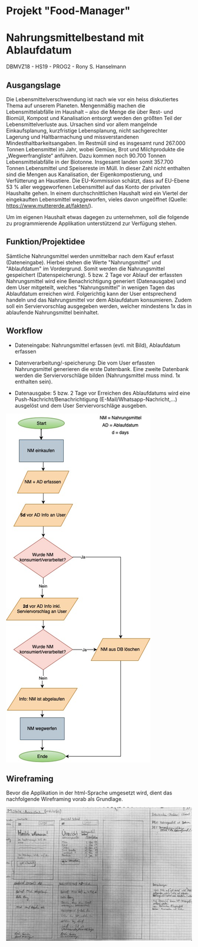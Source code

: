 # Projekt "Food-Manager"
# Nahrungsmittelbestand mit Ablaufdatum
DBMVZ18 - HS19 - PROG2 - Rony S. Hanselmann


## Ausgangslage
Die Lebensmittelverschwendung ist nach wie vor ein heiss diskutiertes Thema auf unserem Planeten. Mengenmäßig machen die Lebensmittelabfälle im Haushalt – also die Menge die über Rest- und Biomüll, Kompost und Kanalisation entsorgt werden den größten Teil der Lebensmittelverluste aus. Ursachen sind vor allem mangelnde Einkaufsplanung, kurzfristige Lebensplanung, nicht sachgerechter Lagerung und Haltbarmachung und missverstandenen Mindesthaltbarkeitsangaben.
Im Restmüll sind es insgesamt rund 267.000 Tonnen Lebensmittel im Jahr, wobei Gemüse, Brot und Milchprodukte die „Wegwerfrangliste“ anführen. Dazu kommen noch 90.700 Tonnen Lebensmittelabfälle in der Biotonne. Insgesamt landen somit 357.700 Tonnen Lebensmittel und Speisereste im Müll. In dieser Zahl nicht enthalten sind die Mengen aus Kanalisation, der Eigenkompostierung, und Verfütterung an Haustiere. Die EU-Kommission schätzt, dass auf EU-Ebene 53 % aller weggeworfenen Lebensmittel auf das Konto der privaten Haushalte gehen. In einem durchschnittlichen Haushalt wird ein Viertel der eingekauften Lebensmittel weggeworfen, vieles davon ungeöffnet (Quelle: https://www.muttererde.at/fakten/).

Um im eigenen Haushalt etwas dagegen zu unternehmen, soll die folgende zu programmierende Applikation unterstützend zur Verfügung stehen. 

## Funktion/Projektidee
Sämtliche Nahrungsmittel werden unmittelbar nach dem Kauf erfasst (Dateneingabe). Hierbei stehen die Werte "Nahrungsmittel" und "Ablaufdatum" im Vordergrund. Somit werden die Nahrungsmittel gespeichert (Datenspeicherung). 5 bzw. 2 Tage vor Ablauf der erfassten Nahrungsmittel wird eine Benachrichtigung generiert (Datenausgabe) und dem User mitgeteilt, welches "Nahrungsmittel" in wenigen Tagen das Ablaufdatum erreichen wird. Folgerichtig kann der User entsprechend handeln und das Nahrungsmittel vor dem Ablaufdatum konsumieren. Zudem soll ein Serviervorschlag ausgegeben werden, welcher mindestens 1x das in ablaufende Nahrungsmittel beinhaltet.

## Workflow
* Dateneingabe:
Nahrungsmittel erfassen (evtl. mit Bild), Ablaufdatum erfassen

* Datenverarbeitung/-speicherung:
Die vom User erfassten Nahrungsmittel generieren die erste Datenbank. Eine zweite Datenbank werden die Serviervorschläge bilden (Nahrungsmittel muss mind. 1x enthalten sein).
	
* Datenausgabe:
5 bzw. 2 Tage vor Erreichen des Ablaufdatums wird eine Push-Nachricht/Benachrichtigung (E-Mail/Whatsapp-Nachricht,...) ausgelöst und dem User Serviervorschläge ausgeben.


![Ablaufdiagramm](docs/prog2projectv3.jpg)


## Wireframing
Bevor die Applikation in der html-Sprache umgesetzt wird, dient das nachfolgende Wireframing vorab als Grundlage. 

![Wireframing](docs/wireframing_v1.jpg)



